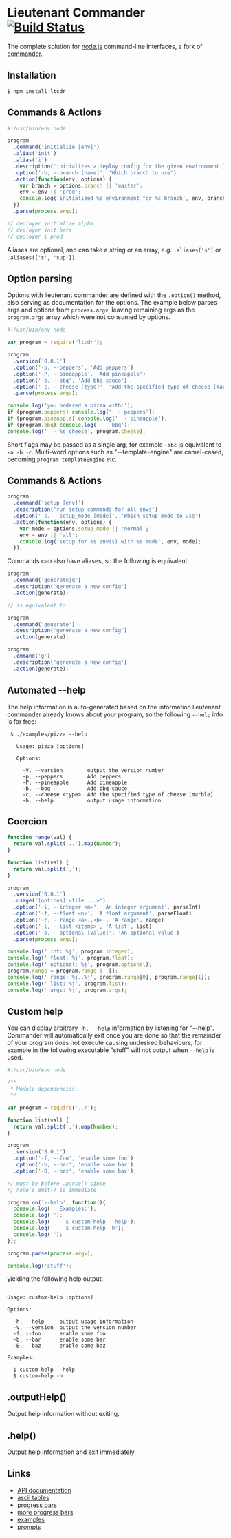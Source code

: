 # Lieutenant Commander [![Build Status][1]][2]

  The complete solution for [node.js](http://nodejs.org) command-line interfaces, a fork of [commander](https://github.com/visionmedia/commander.js).


## Installation

```
$ npm install ltcdr
```


## Commands & Actions

```js
#!/usr/bin/env node

program
  .command('initialize [env]')
  .alias('init')
  .alias('i')
  .description('initializes a deploy config for the given environment')
  .option('-b, --branch [name]', 'Which branch to use')
  .action(function(env, options) {
    var branch = options.branch || 'master';
    env = env || 'prod';
    console.log('initialized %s environment for %s branch', env, branch);
  })
  .parse(process.argv);

// deployer initialize alpha
// deployer init beta
// deployer i prod
```

Aliases are optional, and can take a string or an array, e.g. `.aliases('s')` or `.aliases(['s', 'sup'])`.


## Option parsing

 Options with lieutenant commander are defined with the `.option()` method, also serving as documentation for the options. The example below parses args and options from `process.argv`, leaving remaining args as the `program.args` array which were not consumed by options.

```js
#!/usr/bin/env node

var program = require('ltcdr');

program
  .version('0.0.1')
  .option('-p, --peppers', 'Add peppers')
  .option('-P, --pineapple', 'Add pineapple')
  .option('-b, --bbq', 'Add bbq sauce')
  .option('-c, --cheese [type]', 'Add the specified type of cheese [marble]', 'marble')
  .parse(process.argv);

console.log('you ordered a pizza with:');
if (program.peppers) console.log('  - peppers');
if (program.pineapple) console.log('  - pineapple');
if (program.bbq) console.log('  - bbq');
console.log('  - %s cheese', program.cheese);
```

 Short flags may be passed as a single arg, for example `-abc` is equivalent to `-a -b -c`. Multi-word options such as "--template-engine" are camel-cased, becoming `program.templateEngine` etc.

## Commands & Actions

```js
program
  .command('setup [env]')
  .description('run setup commands for all envs')
  .option('-s, --setup_mode [mode]', 'Which setup mode to use')
  .action(function(env, options) {
    var mode = options.setup_mode || 'normal';
    env = env || 'all';
    console.log('setup for %s env(s) with %s mode', env, mode);
  });
```

 Commands can also have aliases, so the following is equivalent:

```js
program
  .command('generate|g')
  .description('generate a new config')
  .action(generate);

// is equivalent to

program
  .command('generate')
  .description('generate a new config')
  .action(generate);

program
  .cmmand('g')
  .description('generate a new config')
  .action(generate);
```


## Automated --help

 The help information is auto-generated based on the information lieutenant commander already knows about your program, so the following `--help` info is for free:

```  
 $ ./examples/pizza --help

   Usage: pizza [options]

   Options:

     -V, --version        output the version number
     -p, --peppers        Add peppers
     -P, --pineapple      Add pineapple
     -b, --bbq            Add bbq sauce
     -c, --cheese <type>  Add the specified type of cheese [marble]
     -h, --help           output usage information

```

## Coercion

```js
function range(val) {
  return val.split('..').map(Number);
}

function list(val) {
  return val.split(',');
}

program
  .version('0.0.1')
  .usage('[options] <file ...>')
  .option('-i, --integer <n>', 'An integer argument', parseInt)
  .option('-f, --float <n>', 'A float argument', parseFloat)
  .option('-r, --range <a>..<b>', 'A range', range)
  .option('-l, --list <items>', 'A list', list)
  .option('-o, --optional [value]', 'An optional value')
  .parse(process.argv);

console.log(' int: %j', program.integer);
console.log(' float: %j', program.float);
console.log(' optional: %j', program.optional);
program.range = program.range || [];
console.log(' range: %j..%j', program.range[0], program.range[1]);
console.log(' list: %j', program.list);
console.log(' args: %j', program.args);
```

## Custom help

 You can display arbitrary `-h, --help` information
 by listening for "--help". Commander will automatically
 exit once you are done so that the remainder of your program
 does not execute causing undesired behaviours, for example
 in the following executable "stuff" will not output when
 `--help` is used.

```js
#!/usr/bin/env node

/**
 * Module dependencies.
 */

var program = require('../');

function list(val) {
  return val.split(',').map(Number);
}

program
  .version('0.0.1')
  .option('-f, --foo', 'enable some foo')
  .option('-b, --bar', 'enable some bar')
  .option('-B, --baz', 'enable some baz');

// must be before .parse() since
// node's emit() is immediate

program.on('--help', function(){
  console.log('  Examples:');
  console.log('');
  console.log('    $ custom-help --help');
  console.log('    $ custom-help -h');
  console.log('');
});

program.parse(process.argv);

console.log('stuff');
```

yielding the following help output:

```

Usage: custom-help [options]

Options:

  -h, --help     output usage information
  -V, --version  output the version number
  -f, --foo      enable some foo
  -b, --bar      enable some bar
  -B, --baz      enable some baz

Examples:

  $ custom-help --help
  $ custom-help -h

```

## .outputHelp()

  Output help information without exiting.

## .help()

  Output help information and exit immediately.

## Links

 - [API documentation](http://visionmedia.github.com/commander.js/)
 - [ascii tables](https://github.com/LearnBoost/cli-table)
 - [progress bars](https://github.com/visionmedia/node-progress)
 - [more progress bars](https://github.com/substack/node-multimeter)
 - [examples](https://github.com/calvinmetcalf/ltcdr/tree/master/examples)
 - [prompts](https://github.com/SBoudrias/Inquirer.js)

[1]: https://travis-ci.org/calvinmetcalf/ltcdr.png?branch=master
[2]: https://travis-ci.org/calvinmetcalf/ltcdr